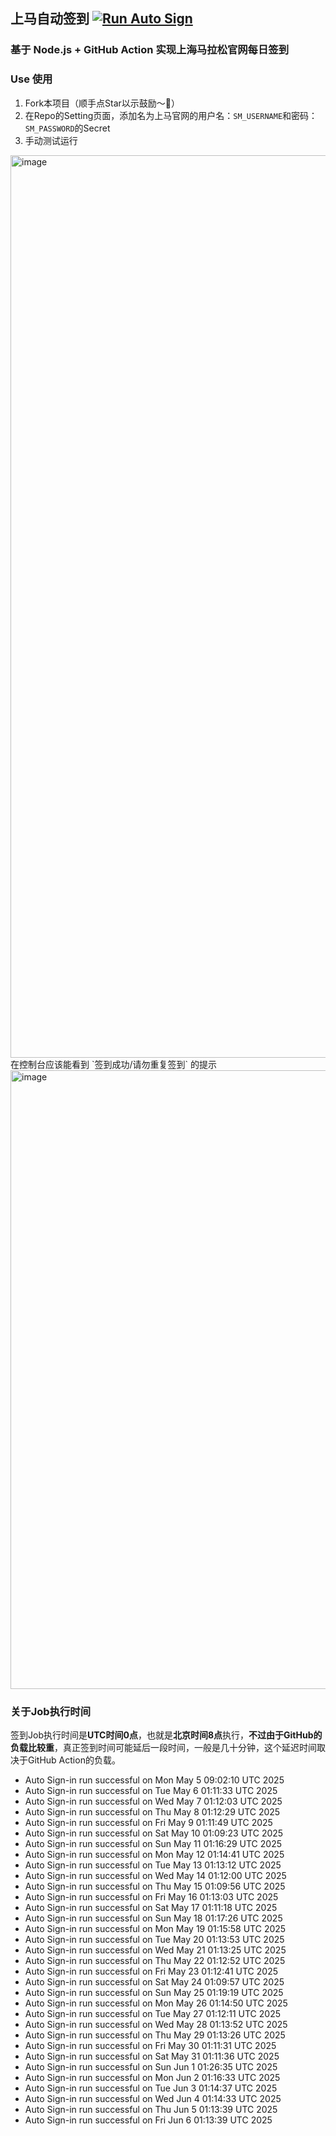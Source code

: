 ## 上马自动签到 [![Run Auto Sign](https://github.com/zhaohongxuan/shangma_auto_sign/actions/workflows/auto-sign.yaml/badge.svg)](https://github.com/zhaohongxuan/shangma_auto_sign/actions/workflows/auto-sign.yaml)

### 基于 Node.js + GitHub Action 实现上海马拉松官网每日签到

### Use 使用

1. Fork本项目（顺手点Star以示鼓励～🥳）
2. 在Repo的Setting页面，添加名为上马官网的用户名：`SM_USERNAME`和密码：`SM_PASSWORD`的Secret 
3. 手动测试运行
<img width="1444" alt="image" src="https://github.com/zhaohongxuan/shangma_auto_sign/assets/8613196/695683c9-fbc2-4cab-9ef8-41e2ddf59b78">
在控制台应该能看到 `签到成功/请勿重复签到` 的提示
<img width="990" alt="image" src="https://github.com/zhaohongxuan/shangma_auto_sign/assets/8613196/399e89f7-2ad6-486e-9e67-8953564ec528">


### 关于Job执行时间
签到Job执行时间是**UTC时间0点**，也就是**北京时间8点**执行，**不过由于GitHub的负载比较重**，真正签到时间可能延后一段时间，一般是几十分钟，这个延迟时间取决于GitHub Action的负载。

- Auto Sign-in run successful on Mon May  5 09:02:10 UTC 2025
- Auto Sign-in run successful on Tue May  6 01:11:33 UTC 2025
- Auto Sign-in run successful on Wed May  7 01:12:03 UTC 2025
- Auto Sign-in run successful on Thu May  8 01:12:29 UTC 2025
- Auto Sign-in run successful on Fri May  9 01:11:49 UTC 2025
- Auto Sign-in run successful on Sat May 10 01:09:23 UTC 2025
- Auto Sign-in run successful on Sun May 11 01:16:29 UTC 2025
- Auto Sign-in run successful on Mon May 12 01:14:41 UTC 2025
- Auto Sign-in run successful on Tue May 13 01:13:12 UTC 2025
- Auto Sign-in run successful on Wed May 14 01:12:00 UTC 2025
- Auto Sign-in run successful on Thu May 15 01:09:56 UTC 2025
- Auto Sign-in run successful on Fri May 16 01:13:03 UTC 2025
- Auto Sign-in run successful on Sat May 17 01:11:18 UTC 2025
- Auto Sign-in run successful on Sun May 18 01:17:26 UTC 2025
- Auto Sign-in run successful on Mon May 19 01:15:58 UTC 2025
- Auto Sign-in run successful on Tue May 20 01:13:53 UTC 2025
- Auto Sign-in run successful on Wed May 21 01:13:25 UTC 2025
- Auto Sign-in run successful on Thu May 22 01:12:52 UTC 2025
- Auto Sign-in run successful on Fri May 23 01:12:41 UTC 2025
- Auto Sign-in run successful on Sat May 24 01:09:57 UTC 2025
- Auto Sign-in run successful on Sun May 25 01:19:19 UTC 2025
- Auto Sign-in run successful on Mon May 26 01:14:50 UTC 2025
- Auto Sign-in run successful on Tue May 27 01:12:11 UTC 2025
- Auto Sign-in run successful on Wed May 28 01:13:52 UTC 2025
- Auto Sign-in run successful on Thu May 29 01:13:26 UTC 2025
- Auto Sign-in run successful on Fri May 30 01:11:31 UTC 2025
- Auto Sign-in run successful on Sat May 31 01:11:36 UTC 2025
- Auto Sign-in run successful on Sun Jun  1 01:26:35 UTC 2025
- Auto Sign-in run successful on Mon Jun  2 01:16:33 UTC 2025
- Auto Sign-in run successful on Tue Jun  3 01:14:37 UTC 2025
- Auto Sign-in run successful on Wed Jun  4 01:14:33 UTC 2025
- Auto Sign-in run successful on Thu Jun  5 01:13:39 UTC 2025
- Auto Sign-in run successful on Fri Jun  6 01:13:39 UTC 2025
